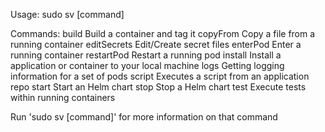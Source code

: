 Usage: sudo sv [command]

Commands:
	build		Build a container and tag it
	copyFrom	Copy a file from a running container
	editSecrets	Edit/Create secret files
	enterPod	Enter a running container
	restartPod	Restart a running pod
	install		Install a application or container to your local machine
	logs		Getting logging information for a set of pods
	script		Executes a script from an application repo
	start		Start an Helm chart
	stop		Stop a Helm chart
	test		Execute tests within running containers

Run 'sudo sv [command]' for more information on that command